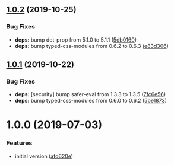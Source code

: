 ## [1.0.2](https://github.com/rfgamaral/parcel-plugin-typings-for-css-modules/compare/v1.0.1...v1.0.2) (2019-10-25)


### Bug Fixes

* **deps:** bump dot-prop from 5.1.0 to 5.1.1 ([5db0160](https://github.com/rfgamaral/parcel-plugin-typings-for-css-modules/commit/5db0160))
* **deps:** bump typed-css-modules from 0.6.2 to 0.6.3 ([e83d306](https://github.com/rfgamaral/parcel-plugin-typings-for-css-modules/commit/e83d306))

## [1.0.1](https://github.com/rfgamaral/parcel-plugin-typings-for-css-modules/compare/v1.0.0...v1.0.1) (2019-10-22)


### Bug Fixes

* **deps:** [security] bump safer-eval from 1.3.3 to 1.3.5 ([7fc6e56](https://github.com/rfgamaral/parcel-plugin-typings-for-css-modules/commit/7fc6e56))
* **deps:** bump typed-css-modules from 0.6.0 to 0.6.2 ([5be1873](https://github.com/rfgamaral/parcel-plugin-typings-for-css-modules/commit/5be1873))

# 1.0.0 (2019-07-03)


### Features

* initial version ([afd620e](https://github.com/rfgamaral/parcel-plugin-typings-for-css-modules/commit/afd620e))
